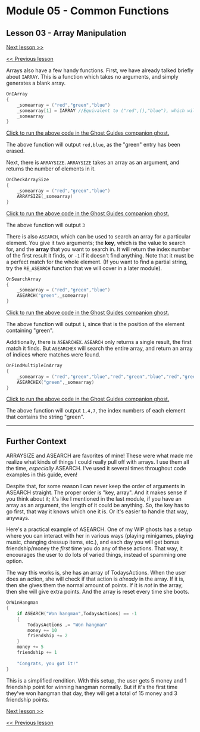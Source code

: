 # Module 05 - Common Functions

## Lesson 03 - Array Manipulation

[Next lesson >>](../module_05_common_functions/04_randomness.md)

[<< Previous lesson](../module_05_common_functions/02_variable_manipulation.md)

Arrays also have a few handy functions. First, we have already talked briefly about `IARRAY`. This is a function which takes no arguments, and simply generates a blank array.

```c
OnIArray
{
	_somearray = ("red","green","blue")
	_somearray[1] = IARRAY //Equivalent to ("red",(),"blue"), which will simply become the array ("red","blue") when combined
	_somearray
}
```

[Click to run the above code in the Ghost Guides companion ghost.](https://zichqec.github.io/s-the-skeleton/jump.html?url=x-ukagaka-link%3Atype%3Devent%26ghost%3DGhost%20Guides%26info%3DOnExample.M5.L3.IArray)

The above function will output `red,blue`, as the "green" entry has been erased.

Next, there is `ARRAYSIZE`. `ARRAYSIZE` takes an array as an argument, and returns the number of elements in it.

```c
OnCheckArraySize
{
	_somearray = ("red","green","blue")
	ARRAYSIZE(_somearray)
}
```

[Click to run the above code in the Ghost Guides companion ghost.](https://zichqec.github.io/s-the-skeleton/jump.html?url=x-ukagaka-link%3Atype%3Devent%26ghost%3DGhost%20Guides%26info%3DOnExample.M5.L3.CheckArraySize)

The above function will output `3`

There is also `ASEARCH`, which can be used to search an array for a particular element. You give it two arguments; the **key**, which is the value to search for, and the **array** that you want to search in. It will return the index number of the first result it finds, or `-1` if it doesn't find anything. Note that it must be a perfect match for the whole element. (If you want to find a partial string, try the `RE_ASEARCH` function that we will cover in a later module).

```c
OnSearchArray
{
	_somearray = ("red","green","blue")
	ASEARCH("green",_somearray)
}
```

[Click to run the above code in the Ghost Guides companion ghost.](https://zichqec.github.io/s-the-skeleton/jump.html?url=x-ukagaka-link%3Atype%3Devent%26ghost%3DGhost%20Guides%26info%3DOnExample.M5.L3.SearchArray)

The above function will output `1`, since that is the position of the element containing "green".

Additionally, there is `ASEARCHEX`. `ASEARCH` only returns a single result, the first match it finds. But `ASEARCHEX` will search the entire array, and return an array of indices where matches were found.

```c
OnFindMultipleInArray
{
	_somearray = ("red","green","blue","red","green","blue","red","green","blue")
	ASEARCHEX("green",_somearray)
}
```

[Click to run the above code in the Ghost Guides companion ghost.](https://zichqec.github.io/s-the-skeleton/jump.html?url=x-ukagaka-link%3Atype%3Devent%26ghost%3DGhost%20Guides%26info%3DOnExample.M5.L3.FindMultipleInArray)

The above function will output `1,4,7`, the index numbers of each element that contains the string "green".

---

## Further Context

ARRAYSIZE and ASEARCH are favorites of mine! These were what made me realize what kinds of things I could really pull off with arrays. I use them all the time, *especially* ASEARCH. I've used it several times throughout code examples in this guide, even!

Despite that, for some reason I can never keep the order of arguments in ASEARCH straight. The proper order is "key, array". And it makes sense if you think about it; it's like I mentioned in the last module, if you have an array as an argument, the length of it could be anything. So, the key has to go first, that way it knows which one it is. Or it's easier to handle that way, anyways.

Here's a practical example of ASEARCH. One of my WIP ghosts has a setup where you can interact with her in various ways (playing minigames, playing music, changing dressup items, etc.), and each day you will get bonus friendship/money the *first* time you do any of these actions. That way, it encourages the user to do lots of varied things, instead of spamming one option.

The way this works is, she has an array of TodaysActions. When the user does an action, she will check if that action is *already* in the array. If it is, then she gives them the normal amount of points. If it is *not* in the array, then she will give extra points. And the array is reset every time she boots.

```c
OnWinHangman
{
	if ASEARCH("Won hangman",TodaysActions) == -1
	{
		TodaysActions ,= "Won hangman"
		money += 10
		friendship += 2
	}
	money += 5
	friendship += 1
	
	"Congrats, you got it!"
}
```

This is a simplified rendition. With this setup, the user gets 5 money and 1 friendship point for winning hangman normally. But if it's the first time they've won hangman that day, they will get a total of 15 money and 3 friendship points.

[Next lesson >>](../module_05_common_functions/04_randomness.md)

[<< Previous lesson](../module_05_common_functions/02_variable_manipulation.md)
